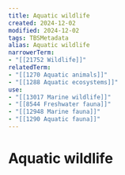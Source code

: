 ```yaml
---
title: Aquatic wildlife
created: 2024-12-02
modified: 2024-12-02
tags: TBSMetadata
alias: Aquatic wildlife
narrowerTerm:
- "[[21752 Wildlife]]"
relatedTerm:
- "[[1270 Aquatic animals]]"
- "[[1288 Aquatic ecosystems]]"
use:
- "[[13017 Marine wildlife]]"
- "[[8544 Freshwater fauna]]"
- "[[12948 Marine fauna]]"
- "[[1290 Aquatic fauna]]"
---
```

# Aquatic wildlife
